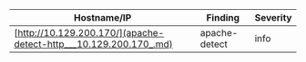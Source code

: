 |Hostname/IP|Finding|Severity|
|-|-|-|
|[http://10.129.200.170/](apache-detect-http___10.129.200.170_.md)|apache-detect |info|
